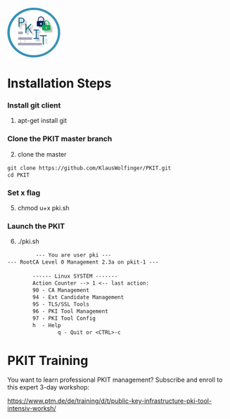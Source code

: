 ![PKIT](Bild1.png)
# Installation Steps

### Install git client

1. apt-get install git

### Clone the PKIT master branch
2. clone the master
```shell
git clone https://github.com/KlausWolfinger/PKIT.git
cd PKIT
```
### Set x flag
5. chmod u+x pki.sh

### Launch the PKIT
6. ./pki.sh

```
         --- You are user pki ---
--- RootCA Level 0 Management 2.3a on pkit-1 ---

        ------ Linux SYSTEM -------
        Action Counter --> 1 <-- last action:
        90 - CA Management
        94 - Ext Candidate Management
        95 - TLS/SSL Tools
        96 - PKI Tool Management
        97 - PKI Tool Config
        h  - Help
                q - Quit or <CTRL>-c
```                
# PKIT Training
You want to learn professional PKIT management? Subscribe and enroll to this expert 3-day workshop:

https://www.ptm.de/de/training/d/t/public-key-infrastructure-pki-tool-intensiv-worksh/

